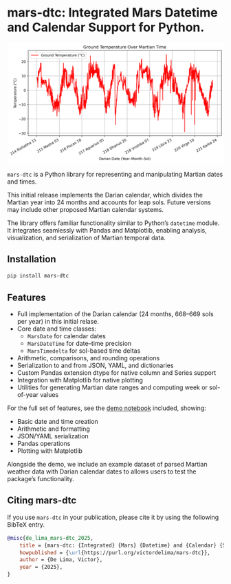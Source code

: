 # mars-dtc: Integrated Mars Datetime and Calendar Support for Python.

![](demo/mars_ground_temperature.png)

`mars-dtc` is a Python library for representing and manipulating Martian dates and times. 

This initial release implements the Darian calendar, which divides the Martian year into 24 months and accounts for leap sols. Future versions may include other proposed Martian calendar systems.

The library offers familiar functionality similar to Python’s `datetime` module. It integrates seamlessly with Pandas and Matplotlib, enabling analysis, visualization, and serialization of Martian temporal data.


## Installation

```bash
pip install mars-dtc
```


## Features

- Full implementation of the Darian calendar (24 months, 668–669 sols per year) in this initial relase.
- Core date and time classes:
  - `MarsDate` for calendar dates
  - `MarsDateTime` for date–time precision
  - `MarsTimedelta` for sol-based time deltas
- Arithmetic, comparisons, and rounding operations
- Serialization to and from JSON, YAML, and dictionaries
- Custom Pandas extension dtype for native column and Series support
- Integration with Matplotlib for native plotting
- Utilities for generating Martian date ranges and computing week or sol-of-year values

For the full set of features, see the [demo notebook](demo/demo.ipynb) included, showing:

- Basic date and time creation
- Arithmetic and formatting
- JSON/YAML serialization
- Pandas operations
- Plotting with Matplotlib

Alongside the demo, we include an example dataset of parsed Martian weather data with Darian calendar dates to allows users to test the package’s functionality.


## Citing mars-dtc

If you use `mars-dtc` in your publication, please cite it by using the following BibTeX entry.


```bibtex
@misc{de_lima_mars-dtc_2025,
	title = {mars-dtc: {Integrated} {Mars} {Datetime} and {Calendar} {Support} for {Python}},
	howpublished = {\url{https://purl.org/victordelima/mars-dtc}},
	author = {De Lima, Victor},
	year = {2025},
}
```